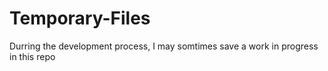 # Temporary-Files
Durring the development process, I may somtimes save a work in progress in this repo
